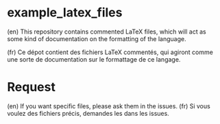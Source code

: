 # example_latex_files
(en) This repository contains commented LaTeX files, which will act as some kind of documentation on the formatting of the language.

(fr) Ce dépot contient des fichiers LaTeX commentés, qui agiront comme une sorte de documentation sur le formattage de ce langage.

# Request
(en) If you want specific files, please ask them in the issues.
(fr) Si vous voulez des fichiers précis, demandes les dans les issues.
